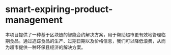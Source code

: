 # smart-expiring-product-management
本项目提供了一种基于区块链的智能合约解决方案，用于帮助超市更有效地管理临期食品。通过追踪食品的生产、过期日期以及价格信息，我们可以降低浪费，从而为超市提供一种环保且经济的解决方案。
